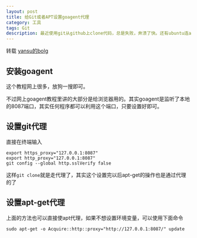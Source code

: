 ```yaml
---
layout: post
title: 给Git或者APT设置goagent代理
category: 工具
tags: Git
description: 最近使用git从github上clone代码，总是失败，奔溃了快。还有ubuntu连apt-get update都执行不了，有的时候都装不了git，就快骂娘了。可惜在这样一个环境下，只能靠自己搞定了，设置代理是比较好的方式
---
```

转载   [yansu的bolg](http://yansu.org/)

## 安装goagent
这个教程网上很多，放狗一搜即可。

不过网上goagent教程里讲的大部分是给浏览器用的。其实goagent是监听了本地的8087端口，其实任何程序都可以利用这个端口，只要设置好即可。

## 设置git代理
直接在终端输入

    export https_proxy="127.0.0.1:8087"
    export http_proxy="127.0.0.1:8087"
    git config --global http.sslVerify false

这样`git clone`就是走代理了，其实这个设置完以后apt-get的操作也是通过代理的了

## 设置apt-get代理
上面的方法也可以直接使apt代理，如果不想设置环境变量，可以使用下面命令

    sudo apt-get -o Acquire::http::proxy="http://127.0.0.1:8087/" update
